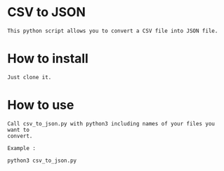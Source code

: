 # CSV to JSON
	This python script allows you to convert a CSV file into JSON file.

# How to install
	Just clone it.

# How to use
	Call csv_to_json.py with python3 including names of your files you want to
	convert.

	Example :
```bash
python3 csv_to_json.py
```
